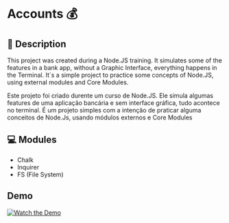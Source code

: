 # Accounts :moneybag:

## :page_facing_up: Description
This project was created during a Node.JS training. It simulates some of the features in a bank app, without a Graphic Interface, everything happens in the Terminal.
It´s a simple project to practice some concepts of Node.JS, using external modules and Core Modules.

Este projeto foi criado durente um curso de Node.JS. Ele simula algumas features de uma aplicação bancária e sem interface gráfica, tudo acontece no terminal.
É um projeto simples com a intenção de praticar alguma conceitos de Node.Js, usando módulos externos e Core Modules

## :computer: Modules

* Chalk
* Inquirer
* FS (File System)

## Demo 

[![Watch the Demo](http://i.imgur.com/Ot5DWAW.png)](https://youtu.be/PlzwJvXVe54 "Acccounts - Node.js - Demo Video")